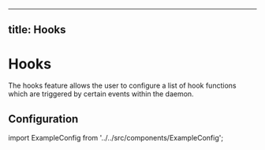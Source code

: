 <!--
SPDX-FileCopyrightText: 2023 Steffen Vogel <post@steffenvogel.de>
SPDX-License-Identifier: Apache-2.0
-->

---
title: Hooks
---

# Hooks

The hooks feature allows the user to configure a list of hook functions which are triggered by certain events within the daemon.

## Configuration

import ExampleConfig from '../../src/components/ExampleConfig';

<ExampleConfig section="hooks" />